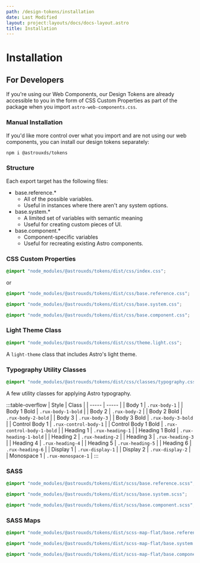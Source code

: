 ```yaml
---
path: /design-tokens/installation
date: Last Modified
layout: project:layouts/docs/docs-layout.astro
title: Installation
---
```


# Installation

## For Developers

If you're using our Web Components, our Design Tokens are already accessible to you in the form of CSS Custom Properties as part of the package when you import `astro-web-components.css`.

### Manual Installation

If you'd like more control over what you import and are not using our web components, you can install our design tokens separately:

```bash
npm i @astrouxds/tokens
```

### Structure

Each export target has the following files:

- base.reference.\*
  - All of the possible variables.
  - Useful in instances where there aren't any system options.
- base.system.\*
  - A limited set of variables with semantic meaning
  - Useful for creating custom pieces of UI.
- base.component.\*
  - Component-specific variables
  - Useful for recreating existing Astro components.

### CSS Custom Properties

```css
@import "node_modules/@astrouxds/tokens/dist/css/index.css";
```

or

```css
@import "node_modules/@astrouxds/tokens/dist/css/base.reference.css";
```

```css
@import "node_modules/@astrouxds/tokens/dist/css/base.system.css";
```

```css
@import "node_modules/@astrouxds/tokens/dist/css/base.component.css";
```

### Light Theme Class

```css
@import "node_modules/@astrouxds/tokens/dist/css/theme.light.css";
```

A `light-theme` class that includes Astro's light theme.

### Typography Utility Classes

```css
@import "node_modules/@astrouxds/tokens/dist/css/classes/typography.css";
```

A few utility classes for applying Astro typography.

:::table-overflow
| Style | Class |
| ----- | ----- |
| Body 1 | `.rux-body-1` |
| Body 1 Bold | `.rux-body-1-bold` |
| Body 2 | `.rux-body-2` |
| Body 2 Bold | `.rux-body-2-bold` |
| Body 3 | `.rux-body-3` |
| Body 3 Bold | `.rux-body-3-bold` |
| Control Body 1 | `.rux-control-body-1` |
| Control Body 1 Bold | `.rux-control-body-1-bold` |
| Heading 1 | `.rux-heading-1` |
| Heading 1 Bold | `.rux-heading-1-bold` |
| Heading 2 | `.rux-heading-2` |
| Heading 3 | `.rux-heading-3` |
| Heading 4 | `.rux-heading-4` |
| Heading 5 | `.rux-heading-5` |
| Heading 6 | `.rux-heading-6` |
| Display 1 | `.rux-display-1` |
| Display 2 | `.rux-display-2` |
| Monospace 1 | `.rux-monospace-1` |
:::

### SASS

```css
@import "node_modules/@astrouxds/tokens/dist/scss/base.reference.scss";
```

```css
@import "node_modules/@astrouxds/tokens/dist/scss/base.system.scss";
```

```css
@import "node_modules/@astrouxds/tokens/dist/scss/base.component.scss";
```

### SASS Maps

```css
@import "node_modules/@astrouxds/tokens/dist/scss-map-flat/base.reference.scss";
```

```css
@import "node_modules/@astrouxds/tokens/dist/scss-map-flat/base.system.scss";
```

```css
@import "node_modules/@astrouxds/tokens/dist/scss-map-flat/base.component.scss";
```
